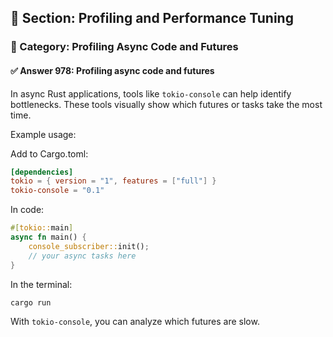 ## 📘 Section: Profiling and Performance Tuning  
### 🔹 Category: Profiling Async Code and Futures  
#### ✅ Answer 978: Profiling async code and futures

In async Rust applications, tools like `tokio-console` can help identify bottlenecks. These tools visually show which futures or tasks take the most time.

Example usage:

Add to Cargo.toml:
```toml
[dependencies]
tokio = { version = "1", features = ["full"] }
tokio-console = "0.1"
```

In code:
```rust
#[tokio::main]
async fn main() {
    console_subscriber::init();
    // your async tasks here
}
```

In the terminal:
```
cargo run
```
With `tokio-console`, you can analyze which futures are slow.
